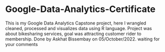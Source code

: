 # Google-Data-Analytics-Certificate
This is my Google Data Analytics Capstone project, here I wrangled cleaned, processed and visualizes data using R language.
Project was about bikesharing services, goal was attracting customer rider to membership.
Done by Askhat Bissembay on 05/October/2022.
waiting for your comments
